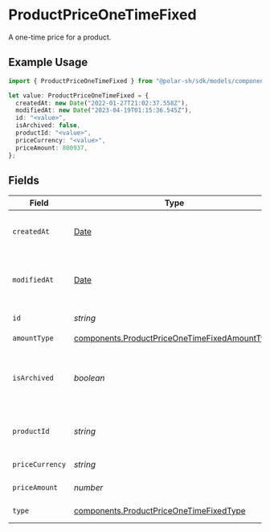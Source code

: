 # ProductPriceOneTimeFixed

A one-time price for a product.

## Example Usage

```typescript
import { ProductPriceOneTimeFixed } from "@polar-sh/sdk/models/components";

let value: ProductPriceOneTimeFixed = {
  createdAt: new Date("2022-01-27T21:02:37.558Z"),
  modifiedAt: new Date("2023-04-19T01:15:36.545Z"),
  id: "<value>",
  isArchived: false,
  productId: "<value>",
  priceCurrency: "<value>",
  priceAmount: 800937,
};
```

## Fields

| Field                                                                                                          | Type                                                                                                           | Required                                                                                                       | Description                                                                                                    |
| -------------------------------------------------------------------------------------------------------------- | -------------------------------------------------------------------------------------------------------------- | -------------------------------------------------------------------------------------------------------------- | -------------------------------------------------------------------------------------------------------------- |
| `createdAt`                                                                                                    | [Date](https://developer.mozilla.org/en-US/docs/Web/JavaScript/Reference/Global_Objects/Date)                  | :heavy_check_mark:                                                                                             | Creation timestamp of the object.                                                                              |
| `modifiedAt`                                                                                                   | [Date](https://developer.mozilla.org/en-US/docs/Web/JavaScript/Reference/Global_Objects/Date)                  | :heavy_check_mark:                                                                                             | Last modification timestamp of the object.                                                                     |
| `id`                                                                                                           | *string*                                                                                                       | :heavy_check_mark:                                                                                             | The ID of the price.                                                                                           |
| `amountType`                                                                                                   | [components.ProductPriceOneTimeFixedAmountType](../../models/components/productpriceonetimefixedamounttype.md) | :heavy_check_mark:                                                                                             | N/A                                                                                                            |
| `isArchived`                                                                                                   | *boolean*                                                                                                      | :heavy_check_mark:                                                                                             | Whether the price is archived and no longer available.                                                         |
| `productId`                                                                                                    | *string*                                                                                                       | :heavy_check_mark:                                                                                             | The ID of the product owning the price.                                                                        |
| `priceCurrency`                                                                                                | *string*                                                                                                       | :heavy_check_mark:                                                                                             | The currency.                                                                                                  |
| `priceAmount`                                                                                                  | *number*                                                                                                       | :heavy_check_mark:                                                                                             | The price in cents.                                                                                            |
| `type`                                                                                                         | [components.ProductPriceOneTimeFixedType](../../models/components/productpriceonetimefixedtype.md)             | :heavy_check_mark:                                                                                             | The type of the price.                                                                                         |
